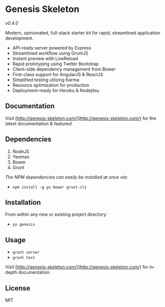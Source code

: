 # Genesis Skeleton

*v0.4.0*

Modern, opinionated, full-stack starter kit for rapid, streamlined application development.

- API-ready server powered by Express
- Streamlined workflow using GruntJS
- Instant preview with LiveReload
- Rapid prototyping using Twitter Bootstrap
- Client-side dependency management from Bower
- First-class support for AngularJS & ReactJS
- Simplified testing utlizing Karma
- Resource optimization for production
- Deployment-ready for Heroku & Nodejitsu


## Documentation

Visit [http://genesis-skeleton.com/](http://genesis-skeleton.com/) for the
latest documentation & features!


## Dependencies

1. NodeJS
2. Yeoman
3. Bower
4. Grunt

*The NPM dependencies can easily be installed at once via:*

- `npm install -g yo bower grunt-cli`

## Installation

From within any new or existing project directory:

- `yo genesis`


## Usage

- `grunt server`
- `grunt test`

Visit [http://genesis-skeleton.com/](http://genesis-skeleton.com/) for in-depth
documentation.


## License

MIT

